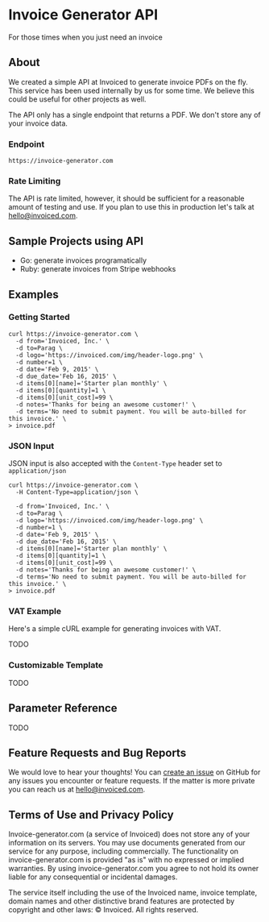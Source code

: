 # Invoice Generator API
For those times when you just need an invoice

## About

We created a simple API at Invoiced to generate invoice PDFs on the fly. This service has been used internally by us for some time. We believe this could be useful for other projects as well.

The API only has a single endpoint that returns a PDF. We don't store any of your invoice data.

### Endpoint

``https://invoice-generator.com``

### Rate Limiting

The API is rate limited, however, it should be sufficient for a reasonable amount of testing and use. If you plan to use this in production let's talk at hello@invoiced.com.

## Sample Projects using API

- Go: generate invoices programatically
- Ruby: generate invoices from Stripe webhooks

## Examples

### Getting Started

```
curl https://invoice-generator.com \
  -d from='Invoiced, Inc.' \
  -d to=Parag \
  -d logo='https://invoiced.com/img/header-logo.png' \
  -d number=1 \
  -d date='Feb 9, 2015' \
  -d due_date='Feb 16, 2015' \
  -d items[0][name]='Starter plan monthly' \
  -d items[0][quantity]=1 \
  -d items[0][unit_cost]=99 \
  -d notes='Thanks for being an awesome customer!' \
  -d terms='No need to submit payment. You will be auto-billed for this invoice.' \
> invoice.pdf
```

### JSON Input

JSON input is also accepted with the `Content-Type` header set to `application/json`

```
curl https://invoice-generator.com \
  -H Content-Type=application/json \

  -d from='Invoiced, Inc.' \
  -d to=Parag \
  -d logo='https://invoiced.com/img/header-logo.png' \
  -d number=1 \
  -d date='Feb 9, 2015' \
  -d due_date='Feb 16, 2015' \
  -d items[0][name]='Starter plan monthly' \
  -d items[0][quantity]=1 \
  -d items[0][unit_cost]=99 \
  -d notes='Thanks for being an awesome customer!' \
  -d terms='No need to submit payment. You will be auto-billed for this invoice.' \
> invoice.pdf
```

### VAT Example

Here's a simple cURL example for generating invoices with VAT.

TODO

### Customizable Template

TODO

## Parameter Reference

TODO

## Feature Requests and Bug Reports

We would love to hear your thoughts! You can [create an issue](https://github.com/Invoiced/invoice-generator-api/issues) on GitHub for any issues you encounter or feature requests. If the matter is more private you can reach us at hello@invoiced.com.

## Terms of Use and Privacy Policy

Invoice-generator.com (a service of Invoiced) does not store any of your information on its servers. You may use documents generated from our service for any purpose, including commercially. The functionality on invoice-generator.com is provided "as is" with no expressed or implied warranties. By using invoice-generator.com you agree to not hold its owner liable for any consequential or incidental damages.

The service itself including the use of the Invoiced name, invoice template, domain names and other distinctive brand features are protected by copyright and other laws: © Invoiced. All rights reserved.